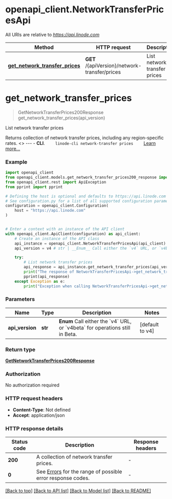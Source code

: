 # openapi_client.NetworkTransferPricesApi

All URIs are relative to *https://api.linode.com*

Method | HTTP request | Description
------------- | ------------- | -------------
[**get_network_transfer_prices**](NetworkTransferPricesApi.md#get_network_transfer_prices) | **GET** /{apiVersion}/network-transfer/prices | List network transfer prices


# **get_network_transfer_prices**
> GetNetworkTransferPrices200Response get_network_transfer_prices(api_version)

List network transfer prices

Returns collection of network transfer prices, including any region-specific rates.   <<LB>>  ---   - __CLI__.      ```     linode-cli network-transfer prices     ```      [Learn more...](https://www.linode.com/docs/products/tools/cli/get-started/)

### Example


```python
import openapi_client
from openapi_client.models.get_network_transfer_prices200_response import GetNetworkTransferPrices200Response
from openapi_client.rest import ApiException
from pprint import pprint

# Defining the host is optional and defaults to https://api.linode.com
# See configuration.py for a list of all supported configuration parameters.
configuration = openapi_client.Configuration(
    host = "https://api.linode.com"
)


# Enter a context with an instance of the API client
with openapi_client.ApiClient(configuration) as api_client:
    # Create an instance of the API class
    api_instance = openapi_client.NetworkTransferPricesApi(api_client)
    api_version = v4 # str | __Enum__ Call either the `v4` URL, or `v4beta` for operations still in Beta. (default to v4)

    try:
        # List network transfer prices
        api_response = api_instance.get_network_transfer_prices(api_version)
        print("The response of NetworkTransferPricesApi->get_network_transfer_prices:\n")
        pprint(api_response)
    except Exception as e:
        print("Exception when calling NetworkTransferPricesApi->get_network_transfer_prices: %s\n" % e)
```



### Parameters


Name | Type | Description  | Notes
------------- | ------------- | ------------- | -------------
 **api_version** | **str**| __Enum__ Call either the &#x60;v4&#x60; URL, or &#x60;v4beta&#x60; for operations still in Beta. | [default to v4]

### Return type

[**GetNetworkTransferPrices200Response**](GetNetworkTransferPrices200Response.md)

### Authorization

No authorization required

### HTTP request headers

 - **Content-Type**: Not defined
 - **Accept**: application/json

### HTTP response details

| Status code | Description | Response headers |
|-------------|-------------|------------------|
**200** | A collection of network transfer prices. |  -  |
**0** | See [Errors](https://techdocs.akamai.com/linode-api/reference/errors) for the range of possible error response codes. |  -  |

[[Back to top]](#) [[Back to API list]](../README.md#documentation-for-api-endpoints) [[Back to Model list]](../README.md#documentation-for-models) [[Back to README]](../README.md)

